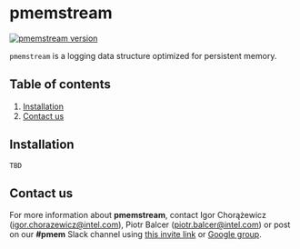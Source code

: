 # pmemstream

[![pmemstream version](https://img.shields.io/github/tag/pmem/pmemstream.svg)](https://github.com/pmem/pmemstream/releases/latest)

`pmemstream` is a logging data structure optimized for persistent memory.

## Table of contents
1. [Installation](#installation)
2. [Contact us](#contact-us)

## Installation

```
TBD
```

## Contact us
For more information about **pmemstream**, contact Igor Chorążewicz (igor.chorazewicz@intel.com),
Piotr Balcer (piotr.balcer@intel.com) or post on our **#pmem** Slack channel using
[this invite link](https://join.slack.com/t/pmem-io/shared_invite/enQtNzU4MzQ2Mzk3MDQwLWQ1YThmODVmMGFkZWI0YTdhODg4ODVhODdhYjg3NmE4N2ViZGI5NTRmZTBiNDYyOGJjYTIyNmZjYzQxODcwNDg) or [Google group](https://groups.google.com/group/pmem).
